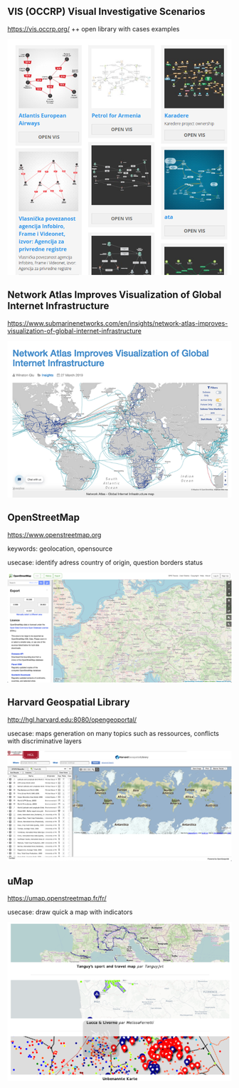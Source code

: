 ## VIS (OCCRP) Visual Investigative Scenarios

https://vis.occrp.org/
++ open library with cases examples

![image](/sources/image/vis.png)

## Network Atlas Improves Visualization of Global Internet Infrastructure

https://www.submarinenetworks.com/en/insights/network-atlas-improves-visualization-of-global-internet-infrastructure

![image](/sources/image/network-atlas-global-internet-infrastructure.png)


## OpenStreetMap

https://www.openstreetmap.org

keywords: geolocation, opensource

usecase: identify adress country of origin, question borders status

![image](/sources/image/openstreetmap.png)

## Harvard Geospatial Library

http://hgl.harvard.edu:8080/opengeoportal/

usecase: maps generation on many topics such as ressources, conflicts with discriminative layers

![image](/sources/image/hgl.png)

## uMap

https://umap.openstreetmap.fr/fr/

usecase: draw quick a map with indicators

![image](/sources/image/uMap.png)
